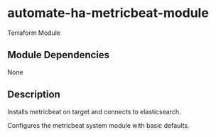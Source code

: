 # automate-ha-metricbeat-module

Terraform Module

## Module Dependencies
None

## Description
Installs metricbeat on target and connects to elasticsearch.

Configures the metricbeat system module with basic defaults.
